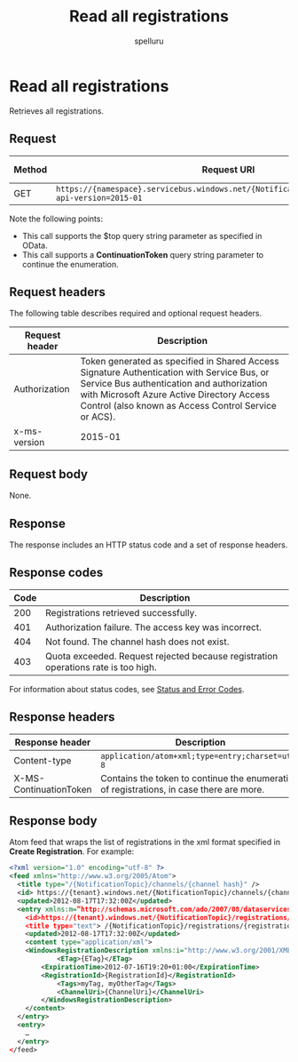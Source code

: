 ﻿---
title: "Read all registrations"
ms.custom: ""
ms.date: 04/05/2019
ms.reviewer: ""
ms.service: "notification-hubs"
ms.suite: ""
ms.tgt_pltfrm: ""
ms.topic: "reference"
author: "spelluru"
ms.author: "spelluru"
manager: "timlt"

---

# Read all registrations
Retrieves all registrations.

## Request

| Method | Request URI | HTTP version |
| ------ | ----------- | ------------ | 
| GET | `https://{namespace}.servicebus.windows.net/{NotificationHub}/registrations/?api-version=2015-01` | HTTP/1.1 |

Note the following points:

  - This call supports the $top query string parameter as specified in OData.
  - This call supports a **ContinuationToken** query string parameter to continue the enumeration.

## Request headers

The following table describes required and optional request headers.

| Request header | Description |
| -------------- | ----------- | 
| Authorization | Token generated as specified in Shared Access Signature Authentication with Service Bus, or Service Bus authentication and authorization with Microsoft Azure Active Directory Access Control (also known as Access Control Service or ACS). |
| x-ms-version | 2015-01 |


## Request body

None.

## Response

The response includes an HTTP status code and a set of response headers.

## Response codes

| Code | Description |
| ---- | ----------- | 
| 200 | Registrations retrieved successfully. |
| 401 | Authorization failure. The access key was incorrect. |
| 404 | Not found. The channel hash does not exist. |
| 403 | Quota exceeded. Request rejected because registration operations rate is too high. |

For information about status codes, see [Status and Error Codes](/rest/api/storageservices/Common-REST-API-Error-Codes).

## Response headers

| Response header | Description |
| --------------- | ----------- | 
| Content-type | `application/atom+xml;type=entry;charset=utf-8` |
| X-MS-ContinuationToken | Contains the token to continue the enumeration of registrations, in case there are more. |

## Response body

Atom feed that wraps the list of registrations in the xml format specified in **Create Registration**. For example:

``` xml
<?xml version="1.0" encoding="utf-8" ?>
<feed xmlns="http://www.w3.org/2005/Atom">
  <title type="/{NotificationTopic}/channels/{channel hash}" />
  <id> https://{tenant}.windows.net/{NotificationTopic}/channels/{channel hash}</id>
  <updated>2012-08-17T17:32:00Z</updated>
  <entry xmlns:m=”http://schemas.microsoft.com/ado/2007/08/dataservices/metadata” m:etag=”W/&quot;1234567890&quot;”>
    <id>https://{tenant}.windows.net/{NotificationTopic}/registrations/{registrationId}</id>
    <title type="text"> /{NotificationTopic}/registrations/{registrationId}</title>
    <updated>2012-08-17T17:32:00Z</updated>
    <content type="application/xml">
    <WindowsRegistrationDescription xmlns:i="http://www.w3.org/2001/XMLSchema-instance" xmlns="http://schemas.microsoft.com/netservices/2010/10/servicebus/connect">
            <ETag>{ETag}</ETag>
        <ExpirationTime>2012-07-16T19:20+01:00</ExpirationTime>
        <RegistrationId>{RegistrationId}</RegistrationId>
            <Tags>myTag, myOtherTag</Tags>
            <ChannelUri>{ChannelUri}</ChannelUri>
        </WindowsRegistrationDescription>
    </content>
  </entry>
  <entry>
    …
  </entry>
</feed>
```

